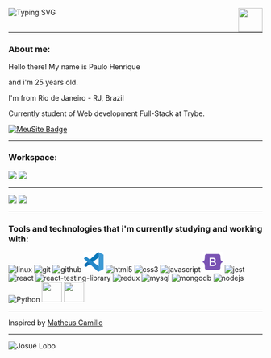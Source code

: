 
![Typing SVG](https://readme-typing-svg.herokuapp.com?font=&color=808080&size=45&center=true&vCenter=true&width=400&height=54&lines=Hi!+I'm+Paulo!)
<a href="https://www.linkedin.com/in/paulo-henrique-fullstack-dev/" target="_blank">
  <img align="right" src="https://i.ibb.co/Kx2GSrT/linkedin.png" width="48px" height="48px"></a><br/>
  <br />
  
  <hr />
  
  ### About me:
  
  <p>Hello there! My name is Paulo Henrique</p>
  <p>and i'm 25 years old.</p>
  <p>I'm from Rio de Janeiro - RJ, Brazil</p>
  <p>Currently student of Web development Full-Stack at Trybe.</p>
  
  [![MeuSite Badge](https://img.shields.io/badge/website-000000?style=for-the-badge&logo=About.me&logoColor=white)](https://paulomisaki.vercel.app/)
  
  <hr />
  
  ### Workspace:
  
  <p>
  <img src="https://img.shields.io/badge/Intel i7-7700k-ED1C24?style=for-the-badge&logo=intel&logoColor=white" />
  <img src="https://img.shields.io/badge/NVIDIA-GTX1080TI-76B900?style=for-the-badge&logo=nvidia&logoColor=white" />
  <p/>
  
  <hr />
  
  <div>
  <img width="400em" src="https://github-readme-stats.vercel.app/api?username=PauloMisaki&show_icons=true&theme=radical&include_all_commits=true&count_private=true">
  <img width="335em" src="https://github-readme-stats.vercel.app/api/top-langs/?username=PauloMisaki&layout=compact&langs_count=7&theme=radical">
  </div>
  
  <hr />
  
  ### Tools and technologies that i'm currently studying and working with:
  <p>
  <img src="https://cdn.icon-icons.com/icons2/195/PNG/256/OS_Linux_23399.png" alt="linux" width="40" height="40" />
  <img src="https://cdn.icon-icons.com/icons2/2107/PNG/512/file_type_git_icon_130581.png" alt="git" width="40" height="40"/> 
  <img src="https://cdn.icon-icons.com/icons2/936/PNG/512/github-logo_icon-icons.com_73546.png" alt="github" width="40" height="40"/>
  <img src="https://raw.githubusercontent.com/devicons/devicon/master/icons/vscode/vscode-original.svg" alt="vscode" width="40" height="40" />
  <img src="https://cdn.icon-icons.com/icons2/2107/PNG/512/file_type_html_icon_130541.png" alt="html5" width="40" height="40"/> 
  <img src="https://cdn.icon-icons.com/icons2/2107/PNG/512/file_type_css_icon_130661.png" alt="css3" width="40" height="40"/> 
  <img src="https://cdn.icon-icons.com/icons2/2108/PNG/512/javascript_icon_130900.png" alt="javascript" width="40" height="40"/>
  <img src="https://raw.githubusercontent.com/devicons/devicon/master/icons/bootstrap/bootstrap-plain.svg" alt="Bootstrap" width="40" height="40" />
  <img src="https://cdn.icon-icons.com/icons2/2107/PNG/512/file_type_jest_icon_130514.png" alt="jest" width="40" height="40"/>
  <img src="https://cdn.icon-icons.com/icons2/2415/PNG/512/react_original_logo_icon_146374.png" alt="react" width="40" height="40"/> 
  <img src="https://user-images.githubusercontent.com/80691766/134706033-799f21ca-b461-4c2d-8a03-417b134cc8dd.png" alt="react-testing-library" width="40" height="40"/> 
  <img src="https://cdn.icon-icons.com/icons2/2415/PNG/512/redux_original_logo_icon_146365.png" alt="redux" width="40" height="40"/> 
  <img src="https://cdn.icon-icons.com/icons2/2415/PNG/512/mysql_plain_logo_icon_146414.png" alt="mysql" width="40" height="40"/> 
  <img src="https://cdn.icon-icons.com/icons2/2415/PNG/512/mongodb_original_logo_icon_146424.png" alt="mongodb" width="40" height="40"/> 
  <img src="https://cdn.icon-icons.com/icons2/2415/PNG/512/nodejs_plain_logo_icon_146409.png" alt="nodejs" width="40" height="40"/>
  <img src="https://cdn.icon-icons.com/icons2/112/PNG/512/python_18894.png" alt="Python" width="40" height="40" />
  <img height="40" width="40" src="https://cdn.icon-icons.com/icons2/2108/PNG/128/slack_icon_130829.png">
  <img height="40" width="40" src="https://cdn.icon-icons.com/icons2/836/PNG/128/Trello_icon-icons.com_66775.png">
  </p>
  
  <hr />
  
  <p>Inspired by <a href="https://github.com/mcamillosf">Matheus Camillo</a></p>
  
  <hr />
  
  <p align="rigth"> <img src="https://komarev.com/ghpvc/?username=PauloMisaki" alt="Josué Lobo" /></p>
  
  
<!--
**PauloMisaki/PauloMisaki** is a ✨ _special_ ✨ repository because its `README.md` (this file) appears on your GitHub profile.
Here are some ideas to get you started:
- 🔭 I’m currently working on ...
- 🌱 I’m currently learning ...
- 👯 I’m looking to collaborate on ...
- 🤔 I’m looking for help with ...
- 💬 Ask me about ...
- 📫 How to reach me: ...
- 😄 Pronouns: ...
- ⚡ Fun fact: ...
-->
